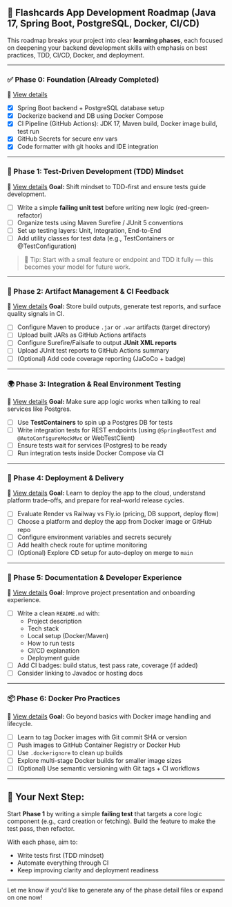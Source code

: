 ## 📘 Flashcards App Development Roadmap (Java 17, Spring Boot, PostgreSQL, Docker, CI/CD)

This roadmap breaks your project into clear **learning phases**, each focused on deepening your backend development skills with emphasis on best practices, TDD, CI/CD, Docker, and deployment.

---

### ✅ Phase 0: Foundation (Already Completed)
📄 [View details](phase-0-foundation.md)
- [x] Spring Boot backend + PostgreSQL database setup
- [x] Dockerize backend and DB using Docker Compose
- [x] CI Pipeline (GitHub Actions): JDK 17, Maven build, Docker image build, test run
- [x] GitHub Secrets for secure env vars
- [x] Code formatter with git hooks and IDE integration

---

### 🚧 Phase 1: Test-Driven Development (TDD) Mindset
📄 [View details](phase-1-tdd.md)
**Goal:** Shift mindset to TDD-first and ensure tests guide development.

- [ ] Write a simple **failing unit test** before writing new logic (red-green-refactor)
- [ ] Organize tests using Maven Surefire / JUnit 5 conventions
- [ ] Set up testing layers: Unit, Integration, End-to-End
- [ ] Add utility classes for test data (e.g., TestContainers or @TestConfiguration)

> 📌 Tip: Start with a small feature or endpoint and TDD it fully — this becomes your model for future work.

---

### 🎯 Phase 2: Artifact Management & CI Feedback
📄 [View details](phase-2-artifacts-ci-feedback.md)
**Goal:** Store build outputs, generate test reports, and surface quality signals in CI.

- [ ] Configure Maven to produce `.jar` or `.war` artifacts (target directory)
- [ ] Upload built JARs as GitHub Actions artifacts
- [ ] Configure Surefire/Failsafe to output **JUnit XML reports**
- [ ] Upload JUnit test reports to GitHub Actions summary
- [ ] (Optional) Add code coverage reporting (JaCoCo + badge)

---

### 🌍 Phase 3: Integration & Real Environment Testing
📄 [View details](phase-3-integration-tests.md)
**Goal:** Make sure app logic works when talking to real services like Postgres.

- [ ] Use **TestContainers** to spin up a Postgres DB for tests
- [ ] Write integration tests for REST endpoints (using `@SpringBootTest` and `@AutoConfigureMockMvc` or WebTestClient)
- [ ] Ensure tests wait for services (Postgres) to be ready
- [ ] Run integration tests inside Docker Compose via CI

---

### 🚀 Phase 4: Deployment & Delivery
📄 [View details](phase-4-deployment.md)
**Goal:** Learn to deploy the app to the cloud, understand platform trade-offs, and prepare for real-world release cycles.

- [ ] Evaluate Render vs Railway vs Fly.io (pricing, DB support, deploy flow)
- [ ] Choose a platform and deploy the app from Docker image or GitHub repo
- [ ] Configure environment variables and secrets securely
- [ ] Add health check route for uptime monitoring
- [ ] (Optional) Explore CD setup for auto-deploy on merge to `main`

---

### 📄 Phase 5: Documentation & Developer Experience
📄 [View details](phase-5-docs-devx.md)
**Goal:** Improve project presentation and onboarding experience.

- [ ] Write a clean `README.md` with:
  - Project description
  - Tech stack
  - Local setup (Docker/Maven)
  - How to run tests
  - CI/CD explanation
  - Deployment guide
- [ ] Add CI badges: build status, test pass rate, coverage (if added)
- [ ] Consider linking to Javadoc or hosting docs

---

### 📦 Phase 6: Docker Pro Practices
📄 [View details](phase-6-docker-pro.md)
**Goal:** Go beyond basics with Docker image handling and lifecycle.

- [ ] Learn to tag Docker images with Git commit SHA or version
- [ ] Push images to GitHub Container Registry or Docker Hub
- [ ] Use `.dockerignore` to clean up builds
- [ ] Explore multi-stage Docker builds for smaller image sizes
- [ ] (Optional) Use semantic versioning with Git tags + CI workflows

---

## 🧭 Your Next Step:
Start **Phase 1** by writing a simple **failing test** that targets a core logic component (e.g., card creation or fetching). Build the feature to make the test pass, then refactor.

With each phase, aim to:
- Write tests first (TDD mindset)
- Automate everything through CI
- Keep improving clarity and deployment readiness

---

Let me know if you'd like to generate any of the phase detail files or expand on one now!
